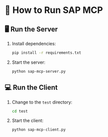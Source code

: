 # 🚀 How to Run SAP MCP

## 🖥️ Run the Server

1. Install dependencies:
   ```sh
   pip install -r requirements.txt
   ```
2. Start the server:
   ```sh
   python sap-mcp-server.py
   ```

## 💻 Run the Client

1. Change to the `test` directory:
   ```sh
   cd test
   ```
2. Start the client:
   ```sh
   python sap-mcp-client.py
   ```